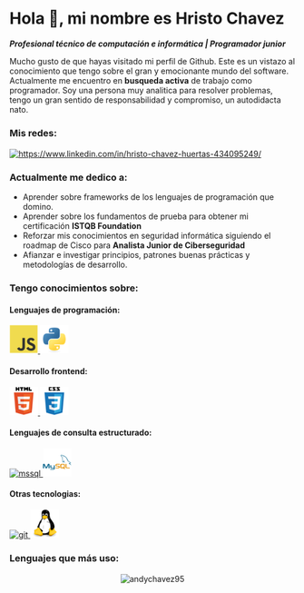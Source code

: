 # Hola 👋, mi nombre es Hristo Chavez

**_Profesional técnico de computación e informática | Programador junior_**

Mucho gusto de que hayas visitado mi perfil de Github. Este es un vistazo al conocimiento que tengo sobre el gran y emocionante mundo del software. Actualmente me encuentro en **busqueda activa** de trabajo como programador. Soy una persona muy analitica para resolver problemas, tengo un gran sentido de responsabilidad y compromiso, un autodidacta nato.

### Mis redes:

<p align="left">
    <a href="https://www.linkedin.com/in/hristo-chavez-huertas-434095249/" target="_blank">
        <img align="center" src="https://raw.githubusercontent.com/rahuldkjain/github-profile-readme-generator/master/src/images/icons/Social/linked-in-alt.svg" alt="https://www.linkedin.com/in/hristo-chavez-huertas-434095249/" height="30" width="50" />
    </a>
</p>

### Actualmente me dedico a:

- Aprender sobre frameworks de los lenguajes de programación que domino.
- Aprender sobre los fundamentos de prueba para obtener mi certificación **ISTQB Foundation**
- Reforzar mis conocimientos en seguridad informática siguiendo el roadmap de Cisco para **Analista Junior de Ciberseguridad**
- Afianzar e investigar principios, patrones buenas prácticas y metodologías de desarrollo.

### Tengo conocimientos sobre:

#### Lenguajes de programación:

<p align="left">
    <a href="https://developer.mozilla.org/en-US/docs/Web/JavaScript" target="_blank" rel="noreferrer">
        <img src="https://raw.githubusercontent.com/devicons/devicon/master/icons/javascript/javascript-original.svg" alt="javascript" width="50" height="50"/>
    </a>
    <a href="https://www.python.org" target="_blank" rel="noreferrer">
        <img src="https://raw.githubusercontent.com/devicons/devicon/master/icons/python/python-original.svg" alt="python" width="50" height="50"/>
    </a>
</p>

#### Desarrollo frontend:

<p>
    <a href="https://www.w3.org/html/" target="_blank" rel="noreferrer">
        <img src="https://raw.githubusercontent.com/devicons/devicon/master/icons/html5/html5-original-wordmark.svg" alt="html5" width="50" height="50"/>
    </a>
    <a href="https://www.w3schools.com/css/" target="_blank" rel="noreferrer">
        <img src="https://raw.githubusercontent.com/devicons/devicon/master/icons/css3/css3-original-wordmark.svg" alt="css3" width="50" height="50"/>
    </a>
</p>

#### Lenguajes de consulta estructurado:

<p>
    <a href="https://www.microsoft.com/en-us/sql-server" target="_blank" rel="noreferrer">
        <img src="https://www.svgrepo.com/show/303229/microsoft-sql-server-logo.svg" alt="mssql" width="50" height="50"/>
    </a>
    <a href="https://www.mysql.com/" target="_blank" rel="noreferrer">
        <img src="https://raw.githubusercontent.com/devicons/devicon/master/icons/mysql/mysql-original-wordmark.svg" alt="mysql" width="50" height="50"/>
    </a>
</p>

#### Otras tecnologias:

<p>
    <a href="https://git-scm.com/" target="_blank" rel="noreferrer">
        <img src="https://www.vectorlogo.zone/logos/git-scm/git-scm-icon.svg" alt="git" width="50" height="50"/>
    </a>
    <a href="https://www.linux.org/" target="_blank" rel="noreferrer">
        <img src="https://raw.githubusercontent.com/devicons/devicon/master/icons/linux/linux-original.svg" alt="linux" width="50" height="50"/>
    </a>
</p>

### Lenguajes que más uso:

<p align = "center">
    <img align="center" src="https://github-readme-stats.vercel.app/api/top-langs?username=andychavez95&show_icons=true&locale=en&layout=compact" alt="andychavez95" />
</p>
